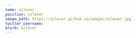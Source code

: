 ```yaml
---
name: ailever
position: ailever
image_path: https://ailever.github.io/images/ailever.jpg
twitter_username: 
blurb: ailever
---
```

